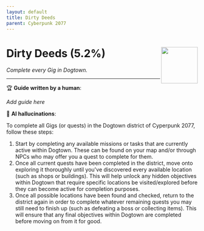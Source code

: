 ```yaml
---
layout: default
title: Dirty Deeds
parent: Cyberpunk 2077
---
```


# Dirty Deeds (5.2%) <img align="right" src="https://cdn.cloudflare.steamstatic.com/steamcommunity/public/images/apps/1091500/d02f68667532c5497561799ccb2dae4692cad14d.jpg" width="96" height="96">

_Complete every Gig in Dogtown._

***

:trophy: **Guide written by a human**:

_Add guide here_

:robot: **AI hallucinations**:

To complete all Gigs (or quests) in the Dogtown district of Cyperpunk 2077, follow these steps:
1. Start by completing any available missions or tasks that are currently active within Dogtown. These can be found on your map and/or through NPCs who may offer you a quest to complete for them.
2. Once all current quests have been completed in the district, move onto exploring it thoroughly until you've discovered every available location (such as shops or buildings). This will help unlock any hidden objectives within Dogtown that require specific locations be visited/explored before they can become active for completion purposes.
3. Once all possible locations have been found and checked, return to the district again in order to complete whatever remaining quests you may still need to finish up (such as defeating a boss or collecting items). This will ensure that any final objectives within Dogtown are completed before moving on from it for good.

